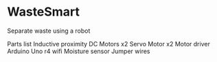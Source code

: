 # WasteSmart
Separate waste using a robot

Parts list
Inductive proximity
DC Motors x2 
Servo Motor x2 
Motor driver 
Arduino Uno r4 wifi 
Moisture sensor 
Jumper wires 


